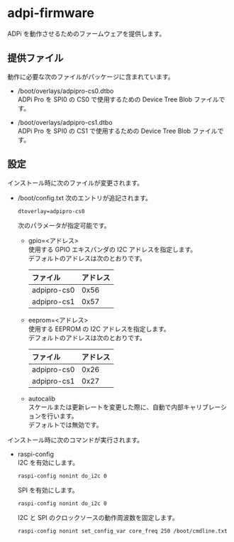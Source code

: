 adpi-firmware
=============

ADPi を動作させるためのファームウェアを提供します。

## 提供ファイル
動作に必要な次のファイルがパッケージに含まれています。

* /boot/overlays/adpipro-cs0.dtbo  
  ADPi Pro を SPI0 の CS0 で使用するための Device Tree Blob ファイルです。

* /boot/overlays/adpipro-cs1.dtbo  
  ADPi Pro を SPI0 の CS1 で使用するための Device Tree Blob ファイルです。

## 設定
インストール時に次のファイルが変更されます。

* /boot/config.txt
  次のエントリが追記されます。
  ```
  dtoverlay=adpipro-cs0
  ```

  次のパラメータが指定可能です。

  + gpio=\<アドレス\>  
    使用する GPIO エキスパンダの I2C アドレスを指定します。  
    デフォルトのアドレスは次のとおりです。

    | ファイル | アドレス |
    |:---------|:---------|
    | adpipro-cs0 | 0x56 |
    | adpipro-cs1 | 0x57 |

  + eeprom=\<アドレス\>  
    使用する EEPROM の I2C アドレスを指定します。  
    デフォルトのアドレスは次のとおりです。

    | ファイル | アドレス |
    |:--------|:---------|
    | adpipro-cs0 | 0x26 |
    | adpipro-cs1 | 0x27 |

  + autocalib  
    スケールまたは更新レートを変更した際に、自動で内部キャリブレーションを行います。  
    デフォルトでは無効です。

インストール時に次のコマンドが実行されます。

* raspi-config  
  I2C を有効にします。  
  ```
  raspi-config nonint do_i2c 0
  ```
  SPI を有効にします。  
  ```
  raspi-config nonint do_i2c 0
  ```
  I2C と SPI のクロックソースの動作周波数を固定します。  
  ```
  raspi-config nonint set_config_var core_freq 250 /boot/cmdline.txt
  ```
